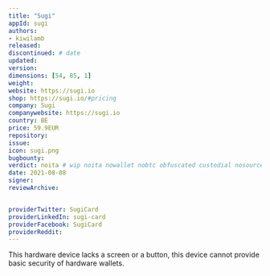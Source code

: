 ```yaml
---
title: "Sugi"
appId: sugi
authors:
- kiwilamb
released: 
discontinued: # date
updated:
version:
dimensions: [54, 85, 1]
weight: 
website: https://sugi.io
shop: https://sugi.io/#pricing
company: Sugi
companywebsite: https://sugi.io
country: BE
price: 59.9EUR
repository: 
issue:
icon: sugi.png
bugbounty:
verdict: noita # wip noita nowallet nobtc obfuscated custodial nosource nonverifiable reproducible bounty defunct
date: 2021-08-08
signer:
reviewArchive:


providerTwitter: SugiCard
providerLinkedIn: sugi-card
providerFacebook: SugiCard
providerReddit: 
---
```



This hardware device lacks a screen or a button, this device cannot provide basic security of hardware wallets.